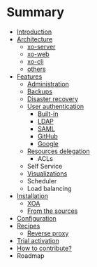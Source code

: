 # Summary

* [Introduction](README.md)
* [Architecture](architecture.md)
   * [xo-server](xo-server.md)
   * [xo-web](xo-web.md)
   * [xo-cli](xo-cli.md)
   * [others](others.md)
* [Features](features.md)
   * [Administration](administration.md)
   * [Backups](backups.md)
   * [Disaster recovery](disaster_recovery.md)
   * [User authentication](authentication.md)
       * [Built-in](built-in.md)
       * [LDAP](ldap.md)
       * [SAML](saml.md)
       * [GitHub](github.md)
       * [Google](google.md)
   * [Resources delegation](resources_delegation.md)
       * ACLs
   * Self Service
   * [Visualizations](visualizations.md)
   * Scheduler
   * Load balancing
* [Installation](installation.md)
   * [XOA](xoa.md)
   * [From the sources](from_the_sources.md)
* [Configuration](configuration.md)
* [Recipes](recipes.md)
   * [Reverse proxy](reverse_proxy.md)
* [Trial activation](trial_activation.md)
* [How to contribute?](how_to_contribute.md)
* Roadmap

